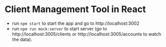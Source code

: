 # Client Management Tool in React

* run `npm start` to start the app and go to http://localhost:3002
* run `npm run mock:server` to start server (go to http://localhost:3005/clients or http://localhost:3005/accounts to watch the data).


<!--
I was told to build this app as a TBC test task on a Angular developer position.
But I build it in React later just for the sake of learning and practising React.
-->



<!-- Initial mock data:

{
  "clients": [
    {
      "id": 1,
      "firstName": "Misho",
      "lastName": "Aleksidze",
      "gender": "მამრობითი",
      "pid": "00000000000",
      "phone": 555555555,
      "legalAddress": {
        "country": "Georgia",
        "city": "Gori",
        "address": "address"
      },
      "actualAddress": {
        "country": "Georgia",
        "city": "Tbilisi",
        "address": "address"
      },
      "photo": "https://randomuser.me/api/portraits/men/93.jpg"
    },
    {
      "id": 2,
      "firstName": "Jennifer",
      "lastName": "Smith",
      "gender": "მდედრობითი",
      "pid": "11111111111",
      "phone": 544444444,
      "legalAddress": {
        "country": "USA",
        "city": "San Jose",
        "address": "str 1"
      },
      "actualAddress": {
        "country": "Canada",
        "city": "Vancouver",
        "address": "Howe St, Vancouver, BC VZS 2S8"
      },
      "photo": "https://randomuser.me/api/portraits/women/92.jpg"
    },
    {
      "id": 3,
      "firstName": "Jane",
      "lastName": "Doe",
      "gender": "მდედრობითი",
      "pid": "22222222222",
      "phone": 544444444,
      "legalAddress": {
        "country": "USA",
        "city": "Delaware",
        "address": "str 2"
      },
      "actualAddress": {
        "country": "Canada",
        "city": "Toronto",
        "address": "Howe St, BC VZS 2S8"
      },
      "photo": "https://randomuser.me/api/portraits/women/91.jpg"
    },
    {
      "id": 4,
      "firstName": "John",
      "lastName": "Doe",
      "gender": "მამრობითი",
      "pid": "33333333333",
      "phone": 544444444,
      "legalAddress": {
        "country": "Georgia",
        "city": "Tbilisi",
        "address": "str 1"
      },
      "actualAddress": {
        "country": "Canada",
        "city": "Vancouver",
        "address": "Howe St, Vancouver, BC VZS 2S8"
      },
      "photo": "https://randomuser.me/api/portraits/men/90.jpg"
    },
    {
          "id": 5,
          "firstName": "Charles",
          "lastName": "Chaplin",
          "gender": "მამრობითი",
          "pid": "44444444444",
          "phone": 542344444,
          "legalAddress": {
            "country": "UK",
            "city": "London",
            "address": "Chaplin Avenue 1"
          },
          "actualAddress": {
            "country": "UK",
            "city": "London",
            "address": "Howe St, Vancouver, BC VZS 2S8"
          },
          "photo": "https://randomuser.me/api/portraits/men/32.jpg"
        }
  ],

  "accounts": [
    {
      "id": 1,
      "client-id": 1,
      "type": "მიმდინარე",
      "currency": "USD",
      "status": "აქტიური"
    },
    {
      "id": 2,
      "client-id": 1,
      "type": "დაგროვებითი",
      "currency": "GEL",
      "status": "გახურული"
    },
    {
      "id": 3,
      "client-id": 2,
      "type": "შემნახველი",
      "currency": "EUR",
      "status": "აქტიური"
    },
    {
      "id": 4,
      "client-id": 2,
      "type": "მიმდინარე",
      "currency": "RUB",
      "status": "გახურული"
    },
    {
      "id": 5,
      "client-id": 3,
      "type": "მიმდინარე",
      "currency": "USD",
      "status": "აქტიური"
    }
  ]
}

-->





<!--

This project was bootstrapped with [Create React App](https://github.com/facebook/create-react-app).

## Available Scripts

In the project directory, you can run:

### `npm start`

Runs the app in the development mode.<br />
Open [http://localhost:3000](http://localhost:3000) to view it in the browser.

The page will reload if you make edits.<br />
You will also see any lint errors in the console.

### `npm test`

Launches the test runner in the interactive watch mode.<br />
See the section about [running tests](https://facebook.github.io/create-react-app/docs/running-tests) for more information.

### `npm run build`

Builds the app for production to the `build` folder.<br />
It correctly bundles React in production mode and optimizes the build for the best performance.

The build is minified and the filenames include the hashes.<br />
Your app is ready to be deployed!

See the section about [deployment](https://facebook.github.io/create-react-app/docs/deployment) for more information.

### `npm run eject`

**Note: this is a one-way operation. Once you `eject`, you can’t go back!**

If you aren’t satisfied with the build tool and configuration choices, you can `eject` at any time. This command will remove the single build dependency from your project.

Instead, it will copy all the configuration files and the transitive dependencies (Webpack, Babel, ESLint, etc) right into your project so you have full control over them. All of the commands except `eject` will still work, but they will point to the copied scripts so you can tweak them. At this point you’re on your own.

You don’t have to ever use `eject`. The curated feature set is suitable for small and middle deployments, and you shouldn’t feel obligated to use this feature. However we understand that this tool wouldn’t be useful if you couldn’t customize it when you are ready for it.

## Learn More

You can learn more in the [Create React App documentation](https://facebook.github.io/create-react-app/docs/getting-started).

To learn React, check out the [React documentation](https://reactjs.org/).

### Code Splitting

This section has moved here: https://facebook.github.io/create-react-app/docs/code-splitting

### Analyzing the Bundle Size

This section has moved here: https://facebook.github.io/create-react-app/docs/analyzing-the-bundle-size

### Making a Progressive Web App

This section has moved here: https://facebook.github.io/create-react-app/docs/making-a-progressive-web-app

### Advanced Configuration

This section has moved here: https://facebook.github.io/create-react-app/docs/advanced-configuration

### Deployment

This section has moved here: https://facebook.github.io/create-react-app/docs/deployment

### `npm run build` fails to minify

This section has moved here: https://facebook.github.io/create-react-app/docs/troubleshooting#npm-run-build-fails-to-minify
